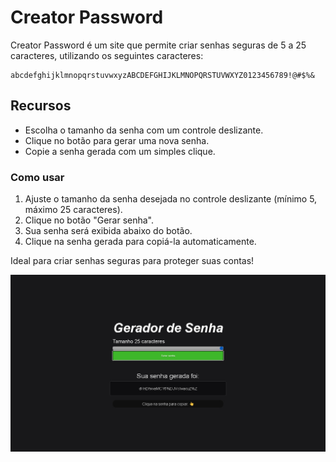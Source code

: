 # **Creator Password**

Creator Password é um site que permite criar senhas seguras de 5 a 25 caracteres, utilizando os seguintes caracteres:

```
abcdefghijklmnopqrstuvwxyzABCDEFGHIJKLMNOPQRSTUVWXYZ0123456789!@#$%&
```

## Recursos
- Escolha o tamanho da senha com um controle deslizante.
- Clique no botão para gerar uma nova senha.
- Copie a senha gerada com um simples clique.

### Como usar
1. Ajuste o tamanho da senha desejada no controle deslizante (mínimo 5, máximo 25 caracteres).
2. Clique no botão "Gerar senha".
3. Sua senha será exibida abaixo do botão.
4. Clique na senha gerada para copiá-la automaticamente.

Ideal para criar senhas seguras para proteger suas contas!

![Interface do Criador de Senhas](CreatorPassword.jpeg)

